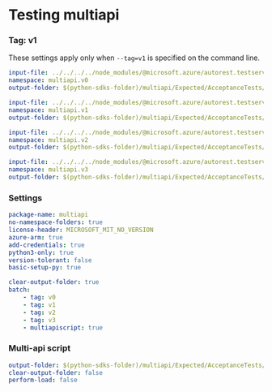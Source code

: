 # Testing multiapi

### Tag: v1

These settings apply only when `--tag=v1` is specified on the command line.

``` yaml $(tag) == 'v0'
input-file: ../../../../node_modules/@microsoft.azure/autorest.testserver/swagger/multiapi-v0.json
namespace: multiapi.v0
output-folder: $(python-sdks-folder)/multiapi/Expected/AcceptanceTests/Multiapi/multiapi/v0
```

``` yaml $(tag) == 'v1'
input-file: ../../../../node_modules/@microsoft.azure/autorest.testserver/swagger/multiapi-v1.json
namespace: multiapi.v1
output-folder: $(python-sdks-folder)/multiapi/Expected/AcceptanceTests/Multiapi/multiapi/v1
```

``` yaml $(tag) == 'v2'
input-file: ../../../../node_modules/@microsoft.azure/autorest.testserver/swagger/multiapi-v2.json
namespace: multiapi.v2
output-folder: $(python-sdks-folder)/multiapi/Expected/AcceptanceTests/Multiapi/multiapi/v2
```

``` yaml $(tag) == 'v3'
input-file: ../../../../node_modules/@microsoft.azure/autorest.testserver/swagger/multiapi-v3.json
namespace: multiapi.v3
output-folder: $(python-sdks-folder)/multiapi/Expected/AcceptanceTests/Multiapi/multiapi/v3
```

### Settings
``` yaml
package-name: multiapi
no-namespace-folders: true
license-header: MICROSOFT_MIT_NO_VERSION
azure-arm: true
add-credentials: true
python3-only: true
version-tolerant: false
basic-setup-py: true
```

``` yaml $(multiapi)
clear-output-folder: true
batch:
    - tag: v0
    - tag: v1
    - tag: v2
    - tag: v3
    - multiapiscript: true
```

### Multi-api script

``` yaml $(multiapiscript)
output-folder: $(python-sdks-folder)/multiapi/Expected/AcceptanceTests/Multiapi/multiapi/
clear-output-folder: false
perform-load: false
```
